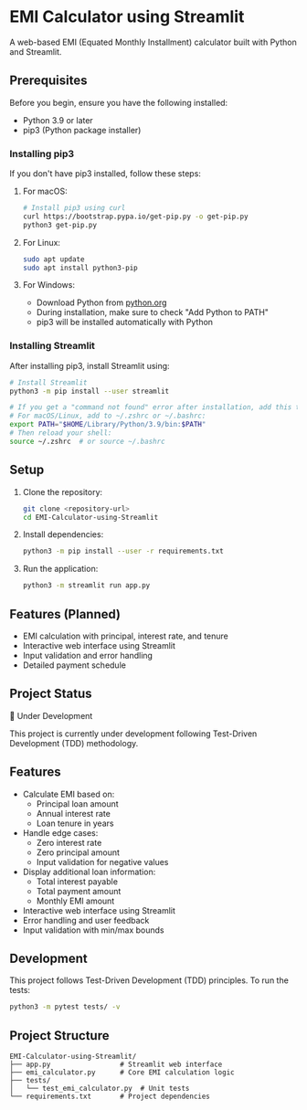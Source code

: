# EMI Calculator using Streamlit

A web-based EMI (Equated Monthly Installment) calculator built with Python and Streamlit.

## Prerequisites

Before you begin, ensure you have the following installed:
- Python 3.9 or later
- pip3 (Python package installer)

### Installing pip3

If you don't have pip3 installed, follow these steps:

1. For macOS:
   ```bash
   # Install pip3 using curl
   curl https://bootstrap.pypa.io/get-pip.py -o get-pip.py
   python3 get-pip.py
   ```

2. For Linux:
   ```bash
   sudo apt update
   sudo apt install python3-pip
   ```

3. For Windows:
   - Download Python from [python.org](https://www.python.org/downloads/)
   - During installation, make sure to check "Add Python to PATH"
   - pip3 will be installed automatically with Python

### Installing Streamlit

After installing pip3, install Streamlit using:

```bash
# Install Streamlit
python3 -m pip install --user streamlit

# If you get a "command not found" error after installation, add this to your PATH:
# For macOS/Linux, add to ~/.zshrc or ~/.bashrc:
export PATH="$HOME/Library/Python/3.9/bin:$PATH"
# Then reload your shell:
source ~/.zshrc  # or source ~/.bashrc
```

## Setup

1. Clone the repository:
   ```bash
   git clone <repository-url>
   cd EMI-Calculator-using-Streamlit
   ```

2. Install dependencies:
   ```bash
   python3 -m pip install --user -r requirements.txt
   ```

3. Run the application:
   ```bash
   python3 -m streamlit run app.py
   ```

## Features (Planned)
- EMI calculation with principal, interest rate, and tenure
- Interactive web interface using Streamlit
- Input validation and error handling
- Detailed payment schedule

## Project Status
🚧 Under Development

This project is currently under development following Test-Driven Development (TDD) methodology.

## Features

- Calculate EMI based on:
  - Principal loan amount
  - Annual interest rate
  - Loan tenure in years
- Handle edge cases:
  - Zero interest rate
  - Zero principal amount
  - Input validation for negative values
- Display additional loan information:
  - Total interest payable
  - Total payment amount
  - Monthly EMI amount
- Interactive web interface using Streamlit
- Error handling and user feedback
- Input validation with min/max bounds

## Development

This project follows Test-Driven Development (TDD) principles. To run the tests:

```bash
python3 -m pytest tests/ -v
```

## Project Structure

```
EMI-Calculator-using-Streamlit/
├── app.py                 # Streamlit web interface
├── emi_calculator.py      # Core EMI calculation logic
├── tests/
│   └── test_emi_calculator.py  # Unit tests
└── requirements.txt       # Project dependencies
```

